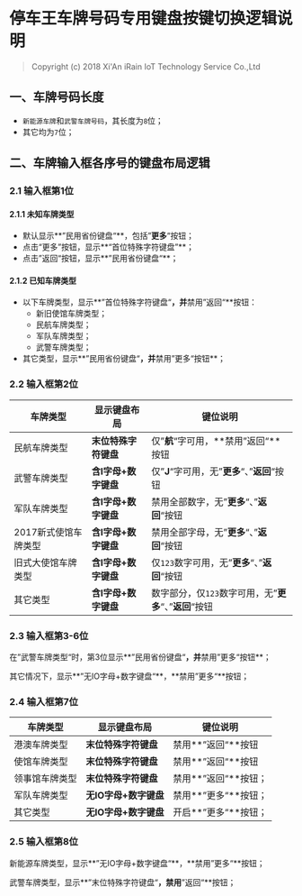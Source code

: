 # 停车王车牌号码专用键盘按键切换逻辑说明

> Copyright (c) 2018 Xi'An iRain IoT Technology Service Co.,Ltd

## 一、车牌号码长度

- `新能源车牌`和`武警车牌号码`，其长度为`8`位；
- 其它均为`7`位；

## 二、车牌输入框各序号的键盘布局逻辑

### 2.1 输入框第1位

#### 2.1.1 未知车牌类型

- 默认显示**”民用省份键盘“**，包括”**更多**“按钮；
- 点击“更多”按钮，显示**“首位特殊字符键盘”**；
- 点击”返回“按钮，显示**”民用省份键盘“**；

#### 2.1.2 已知车牌类型

- 以下车牌类型，显示**”首位特殊字符键盘“**，并**禁用”返回“**按钮：
  - 新旧使馆车牌类型；
  - 民航车牌类型；
  - 军队车牌类型；
  - 武警车牌类型；
- 其它类型，显示**”民用省份键盘“**，并**禁用”更多“按钮**；



### 2.2 输入框第2位

| 车牌类型             | 显示键盘布局         | 键位说明                                                |
| -------------------- | -------------------- | ------------------------------------------------------- |
| 民航车牌类型         | **末位特殊字符键盘** | 仅”**航**“字可用，**禁用”返回“**按钮                    |
| 武警车牌类型         | **含I字母+数字键盘** | 仅”**J**“字可用，无”**更多**“、”**返回**“按钮           |
| 军队车牌类型         | **含I字母+数字键盘** | 禁用全部数字，无”**更多**“、”**返回**“按钮              |
| 2017新式使馆车牌类型 | **含I字母+数字键盘** | 禁用全部字母，无”**更多**“、”**返回**“按钮              |
| 旧式大使馆车牌类型   | **含I字母+数字键盘** | 仅`123`数字可用，无”**更多**“、”**返回**“按钮           |
| 其它类型             | **含I字母+数字键盘** | 数字部分，仅`123`数字可用，无”**更多**“、”**返回**“按钮 |

### 2.3 输入框第3-6位

在”武警车牌类型“时，第3位显示**”民用省份键盘“**，并**禁用”更多“按钮**；

其它情况下，显示**”无IO字母+数字键盘“**，**禁用”更多“**按钮；

### 2.4 输入框第7位

| 车牌类型       | 显示键盘布局          | 键位说明             |
| -------------- | --------------------- | -------------------- |
| 港澳车牌类型   | **末位特殊字符键盘**  | 禁用**”返回“**按钮   |
| 使馆车牌类型   | **末位特殊字符键盘**  | 禁用**”返回“**按钮   |
| 领事馆车牌类型 | **末位特殊字符键盘**  | 禁用**”返回“**按钮； |
| 军队车牌类型   | **无IO字母+数字键盘** | 禁用**”更多“**按钮； |
| 其它类型       | **无IO字母+数字键盘** | 开启**”更多“**按钮； |



### 2.5 输入框第8位

新能源车牌类型，显示**”无IO字母+数字键盘“**，**禁用”更多“**按钮；

武警车牌类型，显示**”末位特殊字符键盘“**，禁用**”返回“**按钮；




